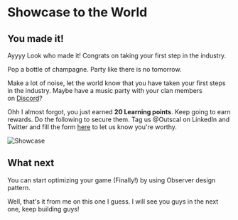 # Showcase to the World

## **You made it!**

Ayyyy Look who made it! Congrats on taking your first step in the industry.

Pop a bottle of champagne. Party like there is no tomorrow.

Make a lot of noise, let the world know that you have taken your first steps in the industry. Maybe have a music party with your clan members on [Discord](https://discord.com/invite/R4hfXhsWjN)?

Ohh I almost forgot, you just earned **20 Learning points**. Keep going to earn rewards. Do the following to secure them.
Tag us @Outscal on LinkedIn and Twitter and fill the form [here](https://airtable.com/shrXGSkgf5NClpoIU) to let us know you're worthy.

![Showcase](https://media.giphy.com/media/N6YkmfQBeEEjLDcoDl/giphy.gif)

## **What next**

You can start optimizing your game (Finally!) by using Observer design pattern.

Well, that's it from me on this one I guess. I will see you guys in the next one, keep building guys!
